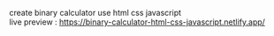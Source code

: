 create binary calculator use html css javascript <br>
live preview  : https://binary-calculator-html-css-javascript.netlify.app/